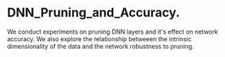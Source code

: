 # DNN_Pruning_and_Accuracy.
We conduct experiments on pruning DNN layers and it's effect on network accuracy. We also explore the relationship betweeen the intrinsic dimensionality of the data and the network robustness to pruning.
